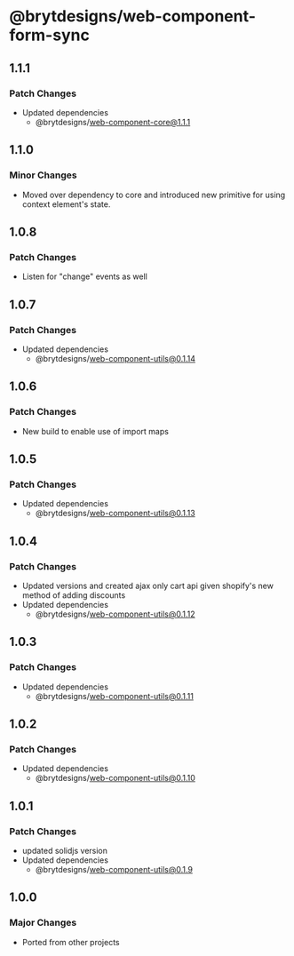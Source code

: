 # @brytdesigns/web-component-form-sync

## 1.1.1

### Patch Changes

- Updated dependencies
  - @brytdesigns/web-component-core@1.1.1

## 1.1.0

### Minor Changes

- Moved over dependency to core and introduced new primitive for using context element's state.

## 1.0.8

### Patch Changes

- Listen for "change" events as well

## 1.0.7

### Patch Changes

- Updated dependencies
  - @brytdesigns/web-component-utils@0.1.14

## 1.0.6

### Patch Changes

- New build to enable use of import maps

## 1.0.5

### Patch Changes

- Updated dependencies
  - @brytdesigns/web-component-utils@0.1.13

## 1.0.4

### Patch Changes

- Updated versions and created ajax only cart api given shopify's new method of adding discounts
- Updated dependencies
  - @brytdesigns/web-component-utils@0.1.12

## 1.0.3

### Patch Changes

- Updated dependencies
  - @brytdesigns/web-component-utils@0.1.11

## 1.0.2

### Patch Changes

- Updated dependencies
  - @brytdesigns/web-component-utils@0.1.10

## 1.0.1

### Patch Changes

- updated solidjs version
- Updated dependencies
  - @brytdesigns/web-component-utils@0.1.9

## 1.0.0

### Major Changes

- Ported from other projects
